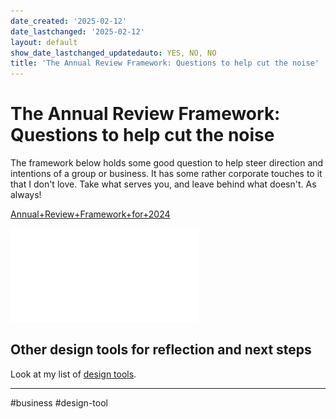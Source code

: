 ```yaml
---
date_created: '2025-02-12'
date_lastchanged: '2025-02-12'
layout: default
show_date_lastchanged_updatedauto: YES, NO, NO
title: 'The Annual Review Framework: Questions to help cut the noise'
---
```

# The Annual Review Framework: Questions to help cut the noise
The framework below holds some good question to help steer direction and intentions of a group or business. It has some rather corporate touches to it that I don't love. Take what serves you, and leave behind what doesn't. As always!

[Annual+Review+Framework+for+2024](media/Annual+Review+Framework+for+2024.pdf)

![](media/Annual+Review+Framework+for+2024.pdf)

## Other design tools for reflection and next steps
Look at my list of [design tools](LIST-DESIGN-TOOLS.md).


---

#business #design-tool


